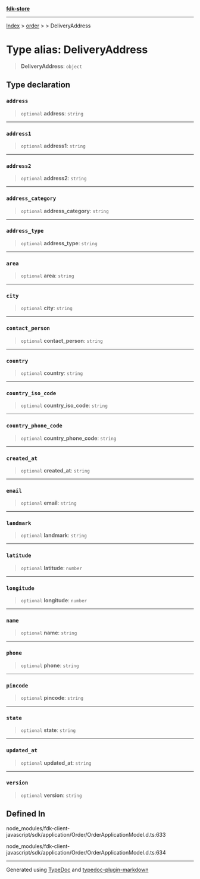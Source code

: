 [**fdk-store**](../../../README.md)
***

[Index](../../../API.md) > [order](../../README.md) > [<internal>](../README.md) > DeliveryAddress

# Type alias: DeliveryAddress

> **DeliveryAddress**: `object`

## Type declaration

### `address`

> `optional` **address**: `string`

***

### `address1`

> `optional` **address1**: `string`

***

### `address2`

> `optional` **address2**: `string`

***

### `address_category`

> `optional` **address\_category**: `string`

***

### `address_type`

> `optional` **address\_type**: `string`

***

### `area`

> `optional` **area**: `string`

***

### `city`

> `optional` **city**: `string`

***

### `contact_person`

> `optional` **contact\_person**: `string`

***

### `country`

> `optional` **country**: `string`

***

### `country_iso_code`

> `optional` **country\_iso\_code**: `string`

***

### `country_phone_code`

> `optional` **country\_phone\_code**: `string`

***

### `created_at`

> `optional` **created\_at**: `string`

***

### `email`

> `optional` **email**: `string`

***

### `landmark`

> `optional` **landmark**: `string`

***

### `latitude`

> `optional` **latitude**: `number`

***

### `longitude`

> `optional` **longitude**: `number`

***

### `name`

> `optional` **name**: `string`

***

### `phone`

> `optional` **phone**: `string`

***

### `pincode`

> `optional` **pincode**: `string`

***

### `state`

> `optional` **state**: `string`

***

### `updated_at`

> `optional` **updated\_at**: `string`

***

### `version`

> `optional` **version**: `string`

## Defined In

node\_modules/fdk-client-javascript/sdk/application/Order/OrderApplicationModel.d.ts:633

node\_modules/fdk-client-javascript/sdk/application/Order/OrderApplicationModel.d.ts:634

***
Generated using [TypeDoc](https://typedoc.org/) and [typedoc-plugin-markdown](https://www.npmjs.com/package/typedoc-plugin-markdown)
